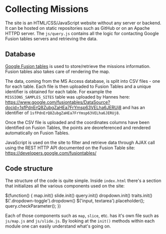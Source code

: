 # Collecting Missions

The site is an HTML/CSS/JavaScript website without any server or backend. It can be hosted on static repositories such as GitHub or on an Apache HTTPD server. The `js/query.js` contains all the logic for contacting Google Fusion tables servers and retrieving the data.

## Database

[Google Fusion tables](https://support.google.com/fusiontables/answer/2571232) is used to store/retrieve the missions information. Fusion tables also takes care of rendering the map.

The data, coming from the MS Access database, is split into CSV files - one for each table. Each file is then uploaded to Fusion Tables and a unique identifier is obtained for each table. For example the `MISSIONS_SAMPLES_SITES` table was uploaded by Hannes here: https://www.google.com/fusiontables/DataSource?docid=1sfPdnErQ8ZubgZaHEa7FrYmsp63VELha6JERUj8 and has an identifier of `1sfPdnErQ8ZubgZaHEa7FrYmsp63VELha6JERUj8`.

Once the CSV file is uploaded and the coordinates columns have been identified on Fusion Tables, the points are deoreferenced and rendered automatically on Fusion Tables.

JavaScript is used on the site to filter and retrieve data through AJAX call using the REST HTTP API documented on the Fusion Table site: https://developers.google.com/fusiontables/

## Code structure

The structure of the code is quite simple. Inside `index.html` there's a section that initializes all the various components used on the site:

  $(function() {
    map.init()
    slide.init()
    query.init()
    dropdown.init()
    traits.init()
    $('.dropdown-toggle').dropdown()
    $('input, textarea').placeholder();
    query.checkParameter();
  })
  
Each of those components such as `map`, `slice`, etc. has it's own file such as `js/map.js` and `js/slide.js`. By looking at the `init()` methods within each module one can easily understand what's going on.

